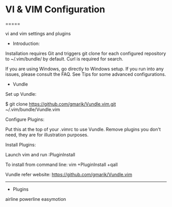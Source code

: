 # VI & VIM Configuration

=====

vi and vim settings and plugins

* Introduction:

Installation requires Git and triggers git clone for each configured repository to ~/.vim/bundle/ by default. Curl is required for search.

If you are using Windows, go directly to Windows setup. If you run into any issues, please consult the FAQ. See Tips for some advanced configurations.

* Vundle

Set up Vundle:

$ git clone https://github.com/gmarik/Vundle.vim.git ~/.vim/bundle/Vundle.vim

Configure Plugins:

Put this at the top of your .vimrc to use Vundle. Remove plugins you don't need, they are for illustration purposes.


Install Plugins:

Launch vim and run :PluginInstall

To install from command line: vim +PluginInstall +qall



Vundle refer website: https://github.com/gmarik/Vundle.vim

-----
* Plugins

airline
powerline
easymotion


